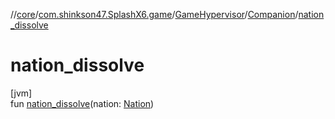//[core](../../../../index.md)/[com.shinkson47.SplashX6.game](../../index.md)/[GameHypervisor](../index.md)/[Companion](index.md)/[nation_dissolve](nation_dissolve.md)

# nation_dissolve

[jvm]\
fun [nation_dissolve](nation_dissolve.md)(nation: [Nation](../../-nation/index.md))
